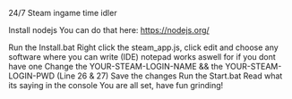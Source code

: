 24/7 Steam ingame time idler

Install nodejs You can do that here: https://nodejs.org/

Run the Install.bat
Right click the steam_app.js, click edit and choose any software where you can write (IDE) notepad works aswell for if you dont have one
Change the YOUR-STEAM-LOGIN-NAME && the YOUR-STEAM-LOGIN-PWD (Line 26 & 27)
Save the changes
Run the Start.bat
Read what its saying in the console
You are all set, have fun grinding!
